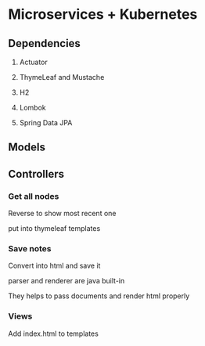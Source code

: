 # Microservices + Kubernetes

## Dependencies

1. Actuator
   
2. ThymeLeaf and Mustache

3. H2
4. Lombok
5. Spring Data JPA

## Models

## Controllers

### Get all nodes
Reverse to show most recent one

put into thymeleaf templates

### Save notes
Convert into html and save it

parser and renderer are java built-in

They helps to pass documents and render html properly

### Views

Add index.html to templates


